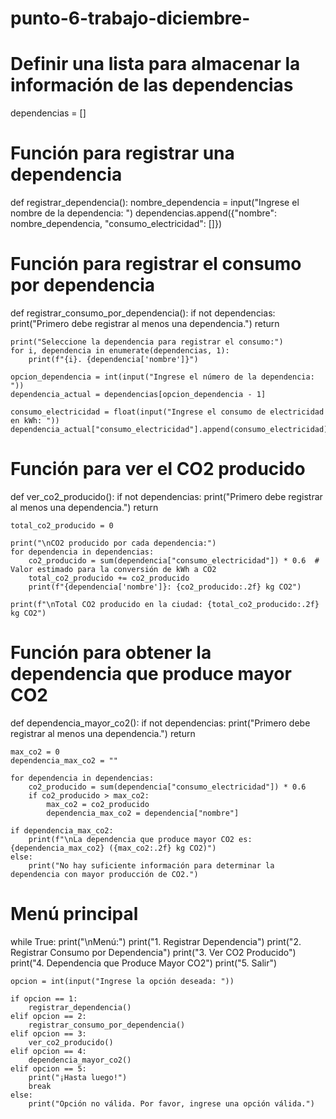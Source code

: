 # punto-6-trabajo-diciembre-
# Definir una lista para almacenar la información de las dependencias
dependencias = []

# Función para registrar una dependencia
def registrar_dependencia():
    nombre_dependencia = input("Ingrese el nombre de la dependencia: ")
    dependencias.append({"nombre": nombre_dependencia, "consumo_electricidad": []})

# Función para registrar el consumo por dependencia
def registrar_consumo_por_dependencia():
    if not dependencias:
        print("Primero debe registrar al menos una dependencia.")
        return

    print("Seleccione la dependencia para registrar el consumo:")
    for i, dependencia in enumerate(dependencias, 1):
        print(f"{i}. {dependencia['nombre']}")

    opcion_dependencia = int(input("Ingrese el número de la dependencia: "))
    dependencia_actual = dependencias[opcion_dependencia - 1]

    consumo_electricidad = float(input("Ingrese el consumo de electricidad en kWh: "))
    dependencia_actual["consumo_electricidad"].append(consumo_electricidad)

# Función para ver el CO2 producido
def ver_co2_producido():
    if not dependencias:
        print("Primero debe registrar al menos una dependencia.")
        return

    total_co2_producido = 0

    print("\nCO2 producido por cada dependencia:")
    for dependencia in dependencias:
        co2_producido = sum(dependencia["consumo_electricidad"]) * 0.6  # Valor estimado para la conversión de kWh a CO2
        total_co2_producido += co2_producido
        print(f"{dependencia['nombre']}: {co2_producido:.2f} kg CO2")

    print(f"\nTotal CO2 producido en la ciudad: {total_co2_producido:.2f} kg CO2")

# Función para obtener la dependencia que produce mayor CO2
def dependencia_mayor_co2():
    if not dependencias:
        print("Primero debe registrar al menos una dependencia.")
        return

    max_co2 = 0
    dependencia_max_co2 = ""

    for dependencia in dependencias:
        co2_producido = sum(dependencia["consumo_electricidad"]) * 0.6
        if co2_producido > max_co2:
            max_co2 = co2_producido
            dependencia_max_co2 = dependencia["nombre"]

    if dependencia_max_co2:
        print(f"\nLa dependencia que produce mayor CO2 es: {dependencia_max_co2} ({max_co2:.2f} kg CO2)")
    else:
        print("No hay suficiente información para determinar la dependencia con mayor producción de CO2.")

# Menú principal
while True:
    print("\nMenú:")
    print("1. Registrar Dependencia")
    print("2. Registrar Consumo por Dependencia")
    print("3. Ver CO2 Producido")
    print("4. Dependencia que Produce Mayor CO2")
    print("5. Salir")

    opcion = int(input("Ingrese la opción deseada: "))

    if opcion == 1:
        registrar_dependencia()
    elif opcion == 2:
        registrar_consumo_por_dependencia()
    elif opcion == 3:
        ver_co2_producido()
    elif opcion == 4:
        dependencia_mayor_co2()
    elif opcion == 5:
        print("¡Hasta luego!")
        break
    else:
        print("Opción no válida. Por favor, ingrese una opción válida.")
